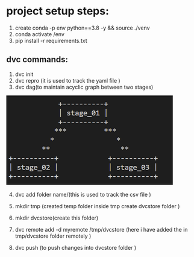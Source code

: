 # project setup steps:

1. create conda -p env python==3.8 -y  && source ./venv
2. conda activate /env 
3. pip install -r requirements.txt 


## dvc commands:
1. dvc init 
2. dvc repro (it is used to track the yaml file )
3. dvc dag(to maintain acyclic graph between two stages)

![Alt text](image.png)

4. dvc add folder name/(this is used to track the csv file )


5. mkdir tmp (created temp folder inside tmp create dvcstore folder ) 

6. mkdir dvcstore(create this folder)

7. dvc remote add -d myremote /tmp/dvcstore (here i have added the in tmp/dvcstore folder remotely )

8. dvc push (to push changes into dvcstore folder )
